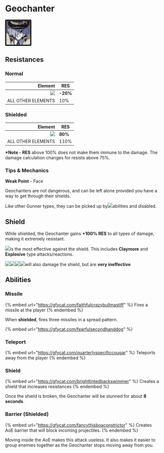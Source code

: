 # Geochanter

![](../../.gitbook/assets/fatui-geochanter.jpg)

## Resistances

### Normal

|                                        Element | RES      |
| ---------------------------------------------: | -------- |
| ![](../../.gitbook/assets/physical\_small.png) | **-20%** |
|                             ALL OTHER ELEMENTS | 10%      |

### **Shielded**

|                                        Element | RES     |
| ---------------------------------------------: | ------- |
| ![](../../.gitbook/assets/physical\_small.png) | **80%** |
|                             ALL OTHER ELEMENTS | 110%    |

**\*Note - RES** above 100% does not make them immune to the damage. The damage calculation changes for resists above 75%.

### Tips & Mechanics

**Weak Point** - Face

Geochanters are not dangerous, and can be left alone provided you have a way to get through their shields.

Like other Gunner types, they can be picked up by![](../../.gitbook/assets/anemo\_small.png)abilities and disabled.

## Shield

While shielded, the Geochanter gains **+100% RES** to all types of damage, making it extremely resistant.

![](../../.gitbook/assets/geo\_small.png)is the most effective against the shield. This includes **Claymore** and **Explosive** type attacks/reactions.

![](../../.gitbook/assets/pyro\_small.png)![](../../.gitbook/assets/hydro\_small.png)![](../../.gitbook/assets/cryo\_small.png)![](../../.gitbook/assets/electro\_small.png)will also damage the shield, but are **very ineffective**

## **Abilities**

### **Missile**

{% embed url="https://gfycat.com/faithfulcrazybullmastiff" %}
Fires a missile at the player
{% endembed %}

When **shielded**, fires three missiles in a spread pattern.

{% embed url="https://gfycat.com/fearfulsecondhanddog" %}

### Teleport

{% embed url="https://gfycat.com/quarterlyspecificcougar" %}
Teleports away from the player
{% endembed %}

### Shield

{% embed url="https://gfycat.com/brighttintedbackswimmer" %}
Creates a shield that increases resistances
{% endembed %}

Once the shield is broken, the Geochanter will be stunned for about **8 seconds**.

### Barrier (Shielded)

{% embed url="https://gfycat.com/fancythisboaconstrictor" %}
Creates AoE barrier that will block incoming projectiles.
{% endembed %}

Moving inside the AoE makes this attack useless. It also makes it easier to group enemies together as the Geochanter stops moving away from you.
